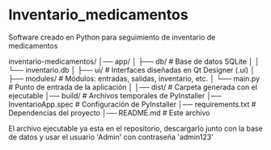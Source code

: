# Inventario_medicamentos
Software creado en Python para seguimiento de inventario de medicamentos

inventario-medicamentos/
│── app/
│   ├── db/              # Base de datos SQLite
│   │   └── inventario.db
│   ├── ui/              # Interfaces diseñadas en Qt Designer (.ui)
│   ├── modules/         # Módulos: entradas, salidas, inventario, etc.
│   └── main.py          # Punto de entrada de la aplicación
│
│── dist/                # Carpeta generada con el ejecutable
│── build/               # Archivos temporales de PyInstaller
│── InventarioApp.spec   # Configuración de PyInstaller
│── requirements.txt     # Dependencias del proyecto
│── README.md            # Este archivo


El archivo ejecutable ya esta en el repositorio, descargarlo junto con la base de datos y usar el usuario 'Admin' con contraseña 'admin123'
